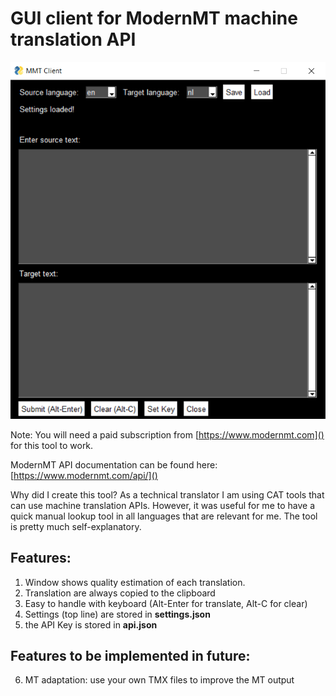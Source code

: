 # GUI client for ModernMT machine translation API

![Screenshot 2023-07-03 102927.png](Screenshot%202023-07-03%20102927.png)

Note: You will need a paid subscription from [https://www.modernmt.com]() for this tool to work.

ModernMT API documentation can be found here:
[https://www.modernmt.com/api/]()

Why did I create this tool? 
As a technical translator I am using CAT tools that can use
machine translation APIs. However, it was useful for me to have a quick manual lookup tool in all languages that are relevant for me.
The tool is pretty much self-explanatory.

## Features:
1. Window shows quality estimation of each translation.
2. Translation are always copied to the clipboard 
3. Easy to handle with keyboard (Alt-Enter for translate, Alt-C for clear)
4. Settings (top line) are stored in __settings.json__ 
5. the API Key is stored in __api.json__

## Features to be implemented in future:
6. MT adaptation: use your own TMX files to improve the MT output
